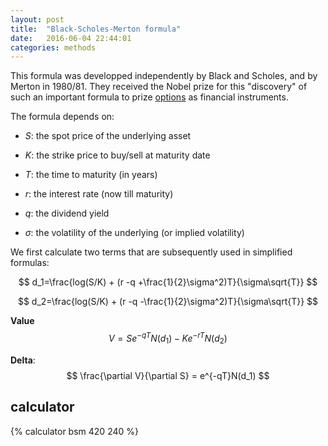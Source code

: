 ```yaml
---
layout: post
title:  "Black-Scholes-Merton formula"
date:   2016-06-04 22:44:01
categories: methods
---
```


This formula was developped independently by Black and Scholes, and by Merton in
1980/81.
They received the Nobel prize for this "discovery" of such an important formula
to prize [options](../instruments/options.html) as financial instruments.

The formula depends on:

- *S*: the spot price of the underlying asset

- *K*: the strike price to buy/sell at maturity date

- *T*: the time to maturity (in years)

- *r*: the interest rate (now till maturity)

- *q*: the dividend yield

- *&sigma;*: the volatility of the underlying (or implied volatility)

We first calculate two terms that are subsequently used in simplified formulas:

$$ d_1=\frac{log(S/K) + (r -q +\frac{1}{2}\sigma^2)T}{\sigma\sqrt{T}} $$

$$ d_2=\frac{log(S/K) + (r -q -\frac{1}{2}\sigma^2)T}{\sigma\sqrt{T}} $$

**Value** $$ V=Se^{-qT}N(d_1) - Ke^{-rT}N(d_2) $$

**Delta**: $$ \frac{\partial V}{\partial S} = e^{-qT}N(d_1) $$

## calculator

{% calculator bsm 420 240 %}

